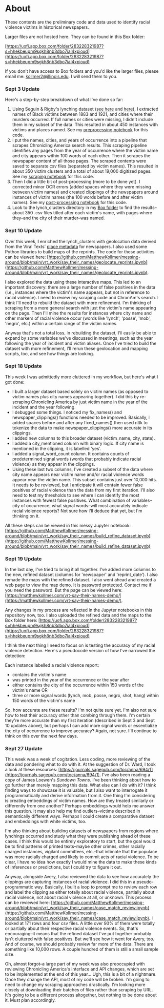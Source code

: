 # About

These contents are the preliminary code and data used to identify racial violence victims in historical newspapers.

Larger files are not hosted here. They can be found in this Box folder: 

[https://uofi.app.box.com/folder/283228321987?s=hhekbeupm9sgkh8nb3dbo7ial4xpioud](https://uofi.app.box.com/folder/283228321987?s=hhekbeupm9sgkh8nb3dbo7ial4xpioud)

If you don't have access to Box folders and you'd like the larger files, please email me: kollmer2@illinois.edu. I will send them to you.

### Sept 3 Update

Here's a step-by-step breakdown of what I've done so far:

1) Using Seguin & Rigby's lynching dataset ([see here](https://journals.sagepub.com/doi/pdf/10.1177/2378023119841780) and [here](https://archive.ciser.cornell.edu/studies/2833/data-and-documentation)), I extracted names of Black victims between 1883 and 1921, and cities where their murders occurred. If full names or cities were missing, I didn't include them in my subset of the data. This resulted in about 450 instances with victims and places named. See my [preprocessing notebook](https://github.com/MatthewKollmer/messing-around/blob/main/vrt_work/say_their_names/preprocessing.ipynb) for this code.
2) I put the names, cities, and years of occurrence into a pipeline that scrapes Chronicling America search results. This scraping pipeline identifies any pages from the year of occurrence where the victim name and city appears within 100 words of each other. Then it scrapes the newspaper content of all those pages. The scraped contents were saved to separate csv files (separated by victim names). This resulted in about 350 victim clusters and a total of about 19,000 digitized pages. See my [scraping notebook](https://github.com/MatthewKollmer/messing-around/blob/main/vrt_work/say_their_names/build_newspaper_dataset.ipynb) for this code.
3) Then I did a little bit of post-processing (more to be done yet). I corrected minor OCR errors (added spaces where they were missing between victim names) and created clippings of the newspapers around instances of victim names (the 100 words before and after victim names). See my [post-processing notebook](https://github.com/MatthewKollmer/messing-around/blob/main/vrt_work/say_their_names/postprocessing.ipynb) for this code.
4) Look to the lynch_clusters directory in my [Box folder](https://uofi.app.box.com/folder/283228321987?s=hhekbeupm9sgkh8nb3dbo7ial4xpioud) to find the results–about 350 .csv files titled after each victim's name, with pages where they–and the city of their murder–was named.

### Sept 10 Update

Over this week, I enriched the lynch_clusters with geolocation data derived from the Viral Texts' [place metadata](https://github.com/ViralTexts/newspaper-metadata) for newspapers. I also used some Python libraries to build maps of the reprints. The code for these activities can be viewed here: [https://github.com/MatthewKollmer/messing-around/blob/main/vrt_work/say_their_names/geolocate_reprints.ipynb](https://github.com/MatthewKollmer/messing-around/blob/main/vrt_work/say_their_names/geolocate_reprints.ipynb).

I also explored the data using these interactive maps. This led to an important discovery: there are a large number of false positives in the data (i.e., instances where the victim's name appears, but not in reference to racial violence). I need to review my scraping code and ChronAm's search. I think I'll need to rebuild the dataset with more refinement. I'm thinking of scraping from a more general search with just the victim's name appearing on the page. Then I'll mine the results for instances where city name and other markers of racial violence occur (words like 'lynch', 'posse', 'mob', 'negro', etc.) within a certain range of the victim names.

Anyway that's not a total loss. In rebuilding the dataset, I'll easily be able to expand by some variables we've discussed in meetings, such as the year following the year of incident and victim aliases. Once I've tried to build the dataset with more refinement, I'll rerun these geolocation and mapping scripts, too, and see how things are looking.

### Sept 18 Update

This week I was admittedly more cluttered in my workflow, but here's what I got done:
- I built a larger dataset based solely on victim names (as opposed to victim names plus city names appearing together). I did this by re-scraping Chronicling America by just victim name in the year of the incident and the year following.
- I debugged some things. I noticed my fix_names() and newspaper_clippings() functions needed to be improved. Basically, I added spaces before and after any fixed_names() then used nltk to tokenize the data to make newspaper_clippings() more accurate in its clippings.
- I added new columns to this broader dataset (victim_name, city, state).
- I added a city_mentioned column with binary logic. If city name is mentioned in the clipping, it is labelled 'yes'.
- I added a signal_word_count column. It contains counts of predetermined signal words (words that probably indicate racial violence) as they appear in the clippings.
- Using these last two columns, I've created a subset of the data where city name appears near victim name and/or racial violence words appear near the victim name. This subset contains just over 10,000 hits. It needs to be reviewed, but I anticipate it will contain fewer false positives of racial violence than the data from my first iteration. I'll also need to test my thresholds to see where I can identify the most instances with fewest false positives. What combination of variables–city of occurrence, what signal words–will most accurately indicate racial violence reports? Not sure how I'll deduce that yet, but I'm thinking on it.

All these steps can be viewed in this messy Jupyter notebook: [https://github.com/MatthewKollmer/messing-around/blob/main/vrt_work/say_their_names/build_refine_dataset.ipynb](https://github.com/MatthewKollmer/messing-around/blob/main/vrt_work/say_their_names/build_refine_dataset.ipynb)

### Sept 19 Update

In the last day, I've tried to bring it all together. I've added more columns to the new, refined dataset (columns for 'newspaper' and 'reprint_date'). I also remade the maps with the refined dataset. I also went ahead and created a web page to view the map demo. It is password protected. Contact me if you need the password. But the page can be viewed here: [https://matthewkollmer.com/vrt-say-their-names-demo/](https://matthewkollmer.com/vrt-say-their-names-demo/).

Any changes in my process are reflected in the Jupyter notebooks in this repository now, too. I also uploaded the refined data and the maps to the Box folder here: [https://uofi.app.box.com/folder/283228321987?s=hhekbeupm9sgkh8nb3dbo7ial4xpioud](https://uofi.app.box.com/folder/283228321987?s=hhekbeupm9sgkh8nb3dbo7ial4xpioud)

I think the next thing I need to focus on is testing the accuracy of my racial violence detection. Here's a pseudocode version of how I've narrowed the detection:

Each instance labelled a racial violence report:

- contains the victim's name
- was printed in the year of the occurrence or the year after
- either contains the city of the occurrence within 150 words of the victim's name
  OR
- three or more signal words (lynch, mob, posse, negro, shot, hang) within 150 words of the victim's name

So, how accurate are these results? I'm not quite sure yet. I'm also not sure how to test their accuracy other than combing through them. I'm certain they're more accurate than my first iteration (described in Sept 3 and Sept 10 updates above), but perhaps I can add more signal words or essentialize the city of occurrence to improve accuracy? Again, not sure. I'll continue to think on this over the next few days.

### Sept 27 Update

This week was a week of cogitation. Less coding, more reviewing of the data and pondering what to do with it. At the suggestion of Dr. Ward, I took a look at these resources: [https://journals.sagepub.com/toc/anna/694/1](https://journals.sagepub.com/toc/anna/694/1). I've also been reading a copy of James Loewen's _Sundown Towns_. I've been thinking about how to go further than merely mapping this data. What else can I do with it? I think finding ways to showcase it is valuable, but I also want to interrogate it programmatically and derive information from it. One thing I'm considering is creating embeddings of victim names. How are they treated similarly or differently from one another? Perhaps embeddings would help me answer this question. It may also help me find outliers–victims described in semantically different ways. Perhaps I could create a comparative dataset and embeddings with white victims, too.

I'm also thinking about building datasets of newspapers from regions where lynchings occurred and study what they were publishing ahead of these cases. I think this would be entirely exploratory to start, but the goal would be to find patterns of printed texts–maybe other crimes, other racially charged instances, vigilant committees, etc.–that intimate that the populace was more racially charged and likely to commit acts of racial violence. To be clear, I have no idea how exactly I would mine the data to make these kinds of inferences or predictions, but I could try to figure it out.

Anyway, alongside Avery, I also reviewed the data to see how accurately the clippings are capturing instances of racial violence. I did this in a pseudo-programmatic way. Basically, I built a loop to prompt me to review each row and label the clipping as either totally about racial violence, partially about racial violence, not about racial violence at all, or unknown. This process can be reviewed here: [https://github.com/MatthewKollmer/messing-around/blob/main/vrt_work/say_their_names/case_match_review.ipynb](https://github.com/MatthewKollmer/messing-around/blob/main/vrt_work/say_their_names/case_match_review.ipynb). I looked at 171 rows and four csv files. A little over 90% of them were totally or partially about their respective racial violence events. So, that's encouraging–it means that the refined dataset I've put together probably isn't cluttered with false positives. But we'll see how it went for Avery, too. And of course, we should probably review far more of the data. There are something like 10,000 rows. A couple hundred of them is still a small sample size.

Oh, almost forgot–a large part of my week was also preoccupied with reviewing Chronicling America's interface and API changes, which are set to be implemented at the end of this year... Ugh, this is a bit of a nightmare. Once they change the API, most of my code will be broken. I'm going to need to change my scraping approaches drastically. I'm looking more closely at downloading their batches of files rather than scraping by URL. It's going to be a different process altogether, but nothing to be done about it. Must plan accordingly.
